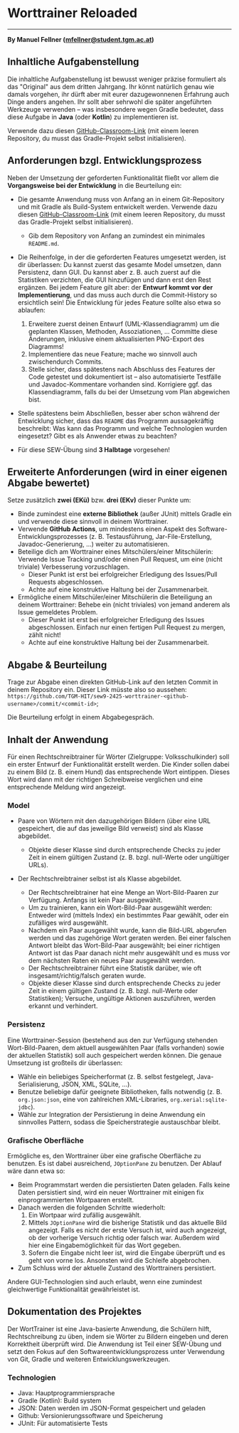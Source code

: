 # Worttrainer Reloaded
***

**By Manuel Fellner (mfellner@student.tgm.ac.at)**

## Inhaltliche Aufgabenstellung

Die inhaltliche Aufgabenstellung ist bewusst weniger präzise formuliert als das "Original" aus dem dritten Jahrgang. Ihr könnt natürlich genau wie damals vorgehen, ihr dürft aber mit eurer dazugewonnenen Erfahrung auch Dinge anders angehen. Ihr sollt aber sehrwohl die später angeführten Werkzeuge verwenden – was insbesondere wegen Gradle bedeutet, dass diese Aufgabe in **Java** (oder **Kotlin**) zu implementieren ist.

Verwende dazu diesen [GitHub-Classroom-Link](https://classroom.github.com/a/5l41o_QP) (mit einem leeren Repository, du musst das Gradle-Projekt selbst initialisieren).

## Anforderungen bzgl. Entwicklungsprozess

Neben der Umsetzung der geforderten Funktionalität fließt vor allem die **Vorgangsweise bei der Entwicklung** in die Beurteilung ein:

- Die gesamte Anwendung muss von Anfang an in einem Git-Repository und mit Gradle als Build-System entwickelt werden. Verwende dazu diesen [GitHub-Classroom-Link](https://classroom.github.com/a/5l41o_QP) (mit einem leeren Repository, du musst das Gradle-Projekt selbst initialisieren).
    - Gib dem Repository von Anfang an zumindest ein minimales `README.md`.

- Die Reihenfolge, in der die geforderten Features umgesetzt werden, ist dir überlassen: Du kannst zuerst das gesamte Model umsetzen, dann Persistenz, dann GUI. Du kannst aber z. B. auch zuerst auf die Statistiken verzichten, die GUI hinzufügen und dann erst den Rest ergänzen. Bei jedem Feature gilt aber: der **Entwurf kommt vor der Implementierung**, und das muss auch durch die Commit-History so ersichtlich sein! Die Entwicklung für jedes Feature sollte also etwa so ablaufen:
    1. Erweitere zuerst deinen Entwurf (UML-Klassendiagramm) um die geplanten Klassen, Methoden, Assoziationen, ... Committe diese Änderungen, inklusive einem aktualisierten PNG-Export des Diagramms!
    2. Implementiere das neue Feature; mache wo sinnvoll auch zwischendurch Commits.
    3. Stelle sicher, dass spätestens nach Abschluss des Features der Code getestet und dokumentiert ist – also automatisierte Testfälle und Javadoc-Kommentare vorhanden sind. Korrigiere ggf. das Klassendiagramm, falls du bei der Umsetzung vom Plan abgewichen bist.

- Stelle spätestens beim Abschließen, besser aber schon während der Entwicklung sicher, dass das `README` das Programm aussagekräftig beschreibt: Was kann das Programm und welche Technologien wurden eingesetzt? Gibt es als Anwender etwas zu beachten?

- Für diese SEW-Übung sind **3 Halbtage** vorgesehen!

## Erweiterte Anforderungen (wird in einer eigenen Abgabe bewertet)

Setze zusätzlich **zwei (EKü)** bzw. **drei (EKv)** dieser Punkte um:

- Binde zumindest eine **externe Bibliothek** (außer JUnit) mittels Gradle ein und verwende diese sinnvoll in deinem Worttrainer.
- Verwende **GitHub Actions**, um mindestens einen Aspekt des Software-Entwicklungsprozesses (z. B. Testausführung, Jar-File-Erstellung, Javadoc-Generierung, ...) weiter zu automatisieren.
- Beteilige dich am Worttrainer eines Mitschülers/einer Mitschülerin: Verwende Issue Tracking und/oder einen Pull Request, um eine (nicht triviale) Verbesserung vorzuschlagen.
    - Dieser Punkt ist erst bei erfolgreicher Erledigung des Issues/Pull Requests abgeschlossen.
    - Achte auf eine konstruktive Haltung bei der Zusammenarbeit.
- Ermögliche einem Mitschüler/einer Mitschülerin die Beteiligung an deinem Worttrainer: Behebe ein (nicht triviales) von jemand anderem als Issue gemeldetes Problem.
    - Dieser Punkt ist erst bei erfolgreicher Erledigung des Issues abgeschlossen. Einfach nur einen fertigen Pull Request zu mergen, zählt nicht!
    - Achte auf eine konstruktive Haltung bei der Zusammenarbeit.

## Abgabe & Beurteilung

Trage zur Abgabe einen direkten GitHub-Link auf den letzten Commit in deinem Repository ein. Dieser Link müsste also so aussehen: `https://github.com/TGM-HIT/sew9-2425-worttrainer-<github-username>/commit/<commit-id>`;

Die Beurteilung erfolgt in einem Abgabegespräch.

## Inhalt der Anwendung

Für einen Rechtschreibtrainer für Wörter (Zielgruppe: Volksschulkinder) soll ein erster Entwurf der Funktionalität erstellt werden. Die Kinder sollen dabei zu einem Bild (z. B. einem Hund) das entsprechende Wort eintippen. Dieses Wort wird dann mit der richtigen Schreibweise verglichen und eine entsprechende Meldung wird angezeigt.

### Model

- Paare von Wörtern mit den dazugehörigen Bildern (über eine URL gespeichert, die auf das jeweilige Bild verweist) sind als Klasse abgebildet.
    - Objekte dieser Klasse sind durch entsprechende Checks zu jeder Zeit in einem gültigen Zustand (z. B. bzgl. null-Werte oder ungültiger URLs).

- Der Rechtschreibtrainer selbst ist als Klasse abgebildet.
    - Der Rechtschreibtrainer hat eine Menge an Wort-Bild-Paaren zur Verfügung. Anfangs ist kein Paar ausgewählt.
    - Um zu trainieren, kann ein Wort-Bild-Paar ausgewählt werden: Entweder wird (mittels Index) ein bestimmtes Paar gewählt, oder ein zufälliges wird ausgewählt.
    - Nachdem ein Paar ausgewählt wurde, kann die Bild-URL abgerufen werden und das zugehörige Wort geraten werden. Bei einer falschen Antwort bleibt das Wort-Bild-Paar ausgewählt; bei einer richtigen Antwort ist das Paar danach nicht mehr ausgewählt und es muss vor dem nächsten Raten ein neues Paar ausgewählt werden.
    - Der Rechtschreibtrainer führt eine Statistik darüber, wie oft insgesamt/richtig/falsch geraten wurde.
    - Objekte dieser Klasse sind durch entsprechende Checks zu jeder Zeit in einem gültigen Zustand (z. B. bzgl. null-Werte oder Statistiken); Versuche, ungültige Aktionen auszuführen, werden erkannt und verhindert.

### Persistenz

Eine Worttrainer-Session (bestehend aus den zur Verfügung stehenden Wort-Bild-Paaren, dem aktuell ausgewählten Paar (falls vorhanden) sowie der aktuellen Statistik) soll auch gespeichert werden können. Die genaue Umsetzung ist großteils dir überlassen:

- Wähle ein beliebiges Speicherformat (z. B. selbst festgelegt, Java-Serialisierung, JSON, XML, SQLite, ...).
- Benutze beliebige dafür geeignete Bibliotheken, falls notwendig (z. B. `org.json:json`, eine von zahlreichen XML-Libraries, `org.xerial:sqlite-jdbc`).
- Wähle zur Integration der Persistierung in deine Anwendung ein sinnvolles Pattern, sodass die Speicherstrategie austauschbar bleibt.

### Grafische Oberfläche

Ermögliche es, den Worttrainer über eine grafische Oberfläche zu benutzen. Es ist dabei ausreichend, `JOptionPane` zu benutzen. Der Ablauf wäre dann etwa so:

- Beim Programmstart werden die persistierten Daten geladen. Falls keine Daten persistiert sind, wird ein neuer Worttrainer mit einigen fix einprogrammierten Wortpaaren erstellt.
- Danach werden die folgenden Schritte wiederholt:
    1. Ein Wortpaar wird zufällig ausgewählt.
    2. Mittels `JOptionPane` wird die bisherige Statistik und das aktuelle Bild angezeigt. Falls es nicht der erste Versuch ist, wird auch angezeigt, ob der vorherige Versuch richtig oder falsch war. Außerdem wird hier eine Eingabemöglichkeit für das Wort gegeben.
    3. Sofern die Eingabe nicht leer ist, wird die Eingabe überprüft und es geht von vorne los. Ansonsten wird die Schleife abgebrochen.
- Zum Schluss wird der aktuelle Zustand des Worttrainers persistiert.

Andere GUI-Technologien sind auch erlaubt, wenn eine zumindest gleichwertige Funktionalität gewährleistet ist.

## Dokumentation des Projektes

Der WortTrainer ist eine Java-basierte Anwendung, die Schülern hilft, Rechtschreibung zu üben, indem sie Wörter zu Bildern eingeben und deren Korrektheit überprüft wird. Die Anwendung ist Teil einer SEW-Übung und setzt den Fokus auf den Softwareentwicklungsprozess unter Verwendung von Git, Gradle und weiteren Entwicklungswerkzeugen.

### Technologien

- Java: Hauptprogrammiersprache
- Gradle (Kotlin): Build system
- JSON: Daten werden im JSON-Format gespeichert und geladen
- Github: Versionierungssoftware und Speicherung
- JUnit: Für automatisierte Tests

